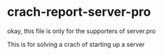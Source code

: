# crach-report-server-pro
okay, this file is only for the supporters of server.pro

This is for solving a crach of starting up a server
